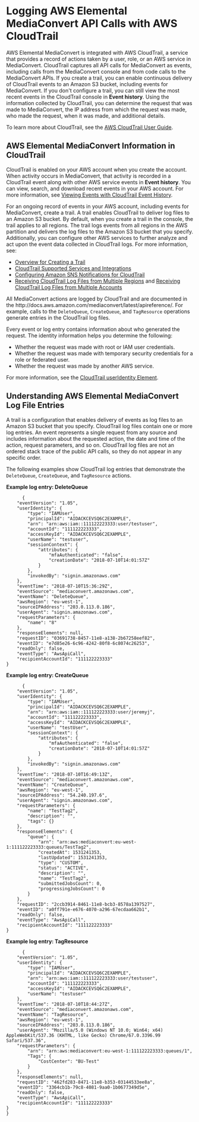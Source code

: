 # Logging AWS Elemental MediaConvert API Calls with AWS CloudTrail<a name="logging-using-cloudtrail"></a>

AWS Elemental MediaConvert is integrated with AWS CloudTrail, a service that provides a record of actions taken by a user, role, or an AWS service in MediaConvert\. CloudTrail captures all API calls for MediaConvert as events, including calls from the MediaConvert console and from code calls to the MediaConvert APIs\. If you create a trail, you can enable continuous delivery of CloudTrail events to an Amazon S3 bucket, including events for MediaConvert\. If you don't configure a trail, you can still view the most recent events in the CloudTrail console in **Event history**\. Using the information collected by CloudTrail, you can determine the request that was made to MediaConvert, the IP address from which the request was made, who made the request, when it was made, and additional details\. 

To learn more about CloudTrail, see the [AWS CloudTrail User Guide](http://docs.aws.amazon.com/awscloudtrail/latest/userguide/)\.

## AWS Elemental MediaConvert Information in CloudTrail<a name="service-name-info-in-cloudtrail"></a>

CloudTrail is enabled on your AWS account when you create the account\. When activity occurs in MediaConvert, that activity is recorded in a CloudTrail event along with other AWS service events in **Event history**\. You can view, search, and download recent events in your AWS account\. For more information, see [Viewing Events with CloudTrail Event History](http://docs.aws.amazon.com/awscloudtrail/latest/userguide/view-cloudtrail-events.html)\. 

For an ongoing record of events in your AWS account, including events for MediaConvert, create a trail\. A trail enables CloudTrail to deliver log files to an Amazon S3 bucket\. By default, when you create a trail in the console, the trail applies to all regions\. The trail logs events from all regions in the AWS partition and delivers the log files to the Amazon S3 bucket that you specify\. Additionally, you can configure other AWS services to further analyze and act upon the event data collected in CloudTrail logs\. For more information, see: 
+ [Overview for Creating a Trail](http://docs.aws.amazon.com/awscloudtrail/latest/userguide/cloudtrail-create-and-update-a-trail.html)
+ [CloudTrail Supported Services and Integrations](http://docs.aws.amazon.com/awscloudtrail/latest/userguide/cloudtrail-aws-service-specific-topics.html#cloudtrail-aws-service-specific-topics-integrations)
+ [Configuring Amazon SNS Notifications for CloudTrail](http://docs.aws.amazon.com/awscloudtrail/latest/userguide/getting_notifications_top_level.html)
+ [Receiving CloudTrail Log Files from Multiple Regions](http://docs.aws.amazon.com/awscloudtrail/latest/userguide/receive-cloudtrail-log-files-from-multiple-regions.html) and [Receiving CloudTrail Log Files from Multiple Accounts](http://docs.aws.amazon.com/awscloudtrail/latest/userguide/cloudtrail-receive-logs-from-multiple-accounts.html)

All MediaConvert actions are logged by CloudTrail and are documented in the http://docs\.aws\.amazon\.com/mediaconvert/latest/apireference/\. For example, calls to the `DeleteQueue`, `CreateQueue`, and `TagResource` operations generate entries in the CloudTrail log files\. 

Every event or log entry contains information about who generated the request\. The identity information helps you determine the following: 
+ Whether the request was made with root or IAM user credentials\.
+ Whether the request was made with temporary security credentials for a role or federated user\.
+ Whether the request was made by another AWS service\.

For more information, see the [CloudTrail userIdentity Element](http://docs.aws.amazon.com/awscloudtrail/latest/userguide/cloudtrail-event-reference-user-identity.html)\.

## Understanding AWS Elemental MediaConvert Log File Entries<a name="understanding-service-name-entries"></a>

A trail is a configuration that enables delivery of events as log files to an Amazon S3 bucket that you specify\. CloudTrail log files contain one or more log entries\. An event represents a single request from any source and includes information about the requested action, the date and time of the action, request parameters, and so on\. CloudTrail log files are not an ordered stack trace of the public API calls, so they do not appear in any specific order\. 

The following examples show CloudTrail log entries that demonstrate the `DeleteQueue`, `CreateQueue`, and `TagResource` actions\.

**Example log entry: DeleteQueue**

```
      {
    "eventVersion": "1.05",
    "userIdentity": {
        "type": "IAMUser",
        "principalId": "AIDACKCEVSQ6C2EXAMPLE",
        "arn": "arn:aws:iam::111122223333:user/testuser",
        "accountId": "111122223333",
        "accessKeyId": "AIDACKCEVSQ6C2EXAMPLE",
        "userName": "testuser",
        "sessionContext": {
            "attributes": {
                "mfaAuthenticated": "false",
                "creationDate": "2018-07-10T14:01:57Z"
            }
        },
        "invokedBy": "signin.amazonaws.com"
    },
    "eventTime": "2018-07-10T15:36:29Z",
    "eventSource": "mediaconvert.amazonaws.com",
    "eventName": "DeleteQueue",
    "awsRegion": "eu-west-1",
    "sourceIPAddress": "203.0.113.0.186",
    "userAgent": "signin.amazonaws.com",
    "requestParameters": {
        "name": "8"
    },
    "responseElements": null,
    "requestID": "03691738-8457-11e8-a138-2b67258eef82",
    "eventID": "e7d85e26-6c96-4242-80f8-6c8074c26253",
    "readOnly": false,
    "eventType": "AwsApiCall",
    "recipientAccountId": "111122223333"
}
```

**Example log entry: CreateQueue**

```
      {
    "eventVersion": "1.05",
    "userIdentity": {
        "type": "IAMUser",
        "principalId": "AIDACKCEVSQ6C2EXAMPLE",
        "arn": "arn:aws:iam::111122223333:user/jeremyj",
        "accountId": "111122223333",
        "accessKeyId": "AIDACKCEVSQ6C2EXAMPLE",
        "userName": "testUser",
        "sessionContext": {
            "attributes": {
                "mfaAuthenticated": "false",
                "creationDate": "2018-07-10T14:01:57Z"
            }
        },
        "invokedBy": "signin.amazonaws.com"
    },
    "eventTime": "2018-07-10T16:49:13Z",
    "eventSource": "mediaconvert.amazonaws.com",
    "eventName": "CreateQueue",
    "awsRegion": "eu-west-1",
    "sourceIPAddress": "54.240.197.6",
    "userAgent": "signin.amazonaws.com",
    "requestParameters": {
        "name": "TestTag2",
        "description": "",
        "tags": {}
    },
    "responseElements": {
        "queue": {
            "arn": "arn:aws:mediaconvert:eu-west-1:111122223333:queues/TestTag2",
            "createdAt": 1531241353,
            "lastUpdated": 1531241353,
            "type": "CUSTOM",
            "status": "ACTIVE",
            "description": "",
            "name": "TestTag2",
            "submittedJobsCount": 0,
            "progressingJobsCount": 0
        }
    },
    "requestID": "2ccb3914-8461-11e8-bcb3-8578a1397527",
    "eventID": "a0ff791e-e676-4070-a296-67ecdaa662b1",
    "readOnly": false,
    "eventType": "AwsApiCall",
    "recipientAccountId": "111122223333"
}
```

**Example log entry: TagResource**

```
      {
    "eventVersion": "1.05",
    "userIdentity": {
        "type": "IAMUser",
        "principalId": "AIDACKCEVSQ6C2EXAMPLE",
        "arn": "arn:aws:iam::111122223333:user/testuser",
        "accountId": "111122223333",
        "accessKeyId": "AIDACKCEVSQ6C2EXAMPLE",
        "userName": "testuser"
    },
    "eventTime": "2018-07-10T18:44:27Z",
    "eventSource": "mediaconvert.amazonaws.com",
    "eventName": "TagResource",
    "awsRegion": "eu-west-1",
    "sourceIPAddress": "203.0.113.0.186",
    "userAgent": "Mozilla/5.0 (Windows NT 10.0; Win64; x64) AppleWebKit/537.36 (KHTML, like Gecko) Chrome/67.0.3396.99 Safari/537.36",
    "requestParameters": {
        "arn": "arn:aws:mediaconvert:eu-west-1:111122223333:queues/1",
        "Tags": {
            "CostCenter": "BU-Test"
        }
    },
    "responseElements": null,
    "requestID": "462fd283-8471-11e8-b353-03144533ee8a",
    "eventID": "3364cb1b-79c8-4081-9aa0-1b0677349d5e",
    "readOnly": false,
    "eventType": "AwsApiCall",
    "recipientAccountId": "111122223333"
}
}
```